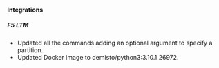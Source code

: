 #### Integrations
##### F5 LTM
- Updated all the commands adding an optional argument to specify a partition.
- Updated Docker image to demisto/python3:3.10.1.26972.
